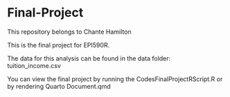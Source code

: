 # Final-Project
This repository belongs to Chante Hamilton

This is the final project for EPI590R.

The data for this analysis can be found in the data folder: tuition_income.csv

You can view the final project by running the CodesFinalProjectRScript.R or by rendering Quarto Document.qmd

